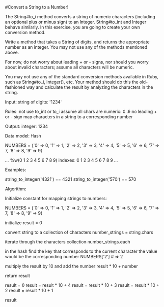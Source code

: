 #Convert a String to a Number!

The String#to_i method converts a string of numeric characters
(including an optional plus or minus sign) to an Integer. 
String#to_int and Integer behave similarly. 
In this exercise, you are going to create your own conversion method.

Write a method that takes a String of digits, and returns the
appropriate number as an integer. You may not use any of the methods
mentioned above.

For now, do not worry about leading + or - signs, nor should you worry
about invalid characters; assume all characters will be numeric.

You may not use any of the standard conversion methods available in
Ruby, such as String#to_i, Integer(), etc. Your method should do this
the old-fashioned way and calculate the result by analyzing the
characters in the string.


Input:
  string of digits: '1234'

Rules:
  not use to_int or to_i
  assume all chars are numeric: 0..9
  no leading + or - sign
  map characters in a string to a corresponding number


Output:
  integer: 1234


Data model: Hash

NUMBERS = {'0' => 0,
'1' => 1,
'2' => 2,
'3' => 3,
'4' => 4,
'5' => 5,
'6' => 6,
'7' => 7,
'8' => 8,
'9' => 9}

...
%w(0 1 2 3 4 5 6 7 8 9)
indexes: 0 1 2 3 4 5 6 7 8 9
...

Examples:

string_to_integer('4321') == 4321
string_to_integer('570') == 570


Algorithm:

Initialize constant for mapping strings to numbers:

NUMBERS = {'0' => 0,
'1' => 1,
'2' => 2,
'3' => 3,
'4' => 4,
'5' => 5,
'6' => 6,
'7' => 7,
'8' => 8,
'9' => 9}

initialize result = 0

convert string to a collection of characters
  number_strings = string.chars

iterate through the characters collection
  number_strings.each

in the hash find the key that corresponds to the current character
the value would be the corresponding number
  NUMBERS['2'] # => 2

multiply the result by 10 and add the number
  result * 10 + number

return result

result = 0
result = result * 10 + 4
result = result * 10 + 3
result = result * 10 + 2
result = result * 10 + 1

result


